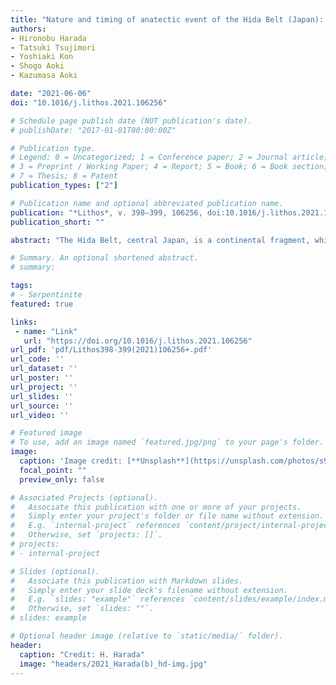 ```yaml
---
title: "Nature and timing of anatectic event of the Hida Belt (Japan): Constraints from titanite geochemistry and U-Pb age of clinopyroxene-bearing leucogranite"
authors:
- Hironobu Harada
- Tatsuki Tsujimori
- Yoshiaki Kon
- Shogo Aoki
- Kazumasa Aoki

date: "2021-06-06"
doi: "10.1016/j.lithos.2021.106256"

# Schedule page publish date (NOT publication's date).
# publishDate: "2017-01-01T00:00:00Z"

# Publication type.
# Legend: 0 = Uncategorized; 1 = Conference paper; 2 = Journal article;
# 3 = Preprint / Working Paper; 4 = Report; 5 = Book; 6 = Book section;
# 7 = Thesis; 8 = Patent
publication_types: ["2"]

# Publication name and optional abbreviated publication name.
publication: "*Lithos*, v. 398–399, 106256, doi:10.1016/j.lithos.2021.106256"
publication_short: ""

abstract: "The Hida Belt, central Japan, is a continental fragment, which was once a part of the crustal basement of the East Asian continental margin. It consists mainly of Permo-Triassic granite-gneiss complexes with both syn-to-late-metamorphic migmatite or granite bodies. Clinopyroxene-bearing leucogranite, locally called as 'Inishi'-type migmatite, occurs characteristically in the migmatite zone associated with amphibolite and marble. The leucogranite is characterized by the presence of coarse-grained diopside–hedenbergite series clinopyroxene and titanite in plagioclase-dominated matrix. Clinopyroxene contains abundant calcite inclusions. Euhedral titanite with high Th/U ratios (~2.8–7.8) and REE contents (~4514–14069 μg/g) contains polycrystalline 'granitic' inclusions. Those mineralogical features indicate the involvement of carbonate during anatexis. Considering a nominal pressure of 0.4–0.7 GPa of the Hida gneiss, Zr-in-titanite thermometry yields a temperature of 730–810 °C and 770–850 °C at aTiO2 = 0.5 and 1, respectively. The titanites show highly variable U/Pb (238U/206Pb = 15.0–24.0) and Pb (207Pb/206Pb = 0.172–0.419) isotope ratios, and the scattered trend follows a discordia line with a lower intercept at 225.4 ± 1.9 Ma. This titanite age would represent the timing of regional anatexis that have occurred in a later stage of the regional metamorphism of the Hida Belt. A high apparent thermal gradient at middle crustal levels might have caused by regional extension."

# Summary. An optional shortened abstract.
# summary: 

tags: 
# - Serpentinite
featured: true

links:
 - name: "Link"
   url: "https://doi.org/10.1016/j.lithos.2021.106256"
url_pdf: 'pdf/Lithos398-399(2021)106256+.pdf'
url_code: ''
url_dataset: ''
url_poster: ''
url_project: ''
url_slides: ''
url_source: ''
url_video: ''

# Featured image
# To use, add an image named `featured.jpg/png` to your page's folder. 
image: 
  caption: 'Image credit: [**Unsplash**](https://unsplash.com/photos/s9CC2SKySJM)'
  focal_point: ""
  preview_only: false

# Associated Projects (optional).
#   Associate this publication with one or more of your projects.
#   Simply enter your project's folder or file name without extension.
#   E.g. `internal-project` references `content/project/internal-project/index.md`.
#   Otherwise, set `projects: []`.
# projects:
# - internal-project

# Slides (optional).
#   Associate this publication with Markdown slides.
#   Simply enter your slide deck's filename without extension.
#   E.g. `slides: "example"` references `content/slides/example/index.md`.
#   Otherwise, set `slides: ""`.
# slides: example

# Optional header image (relative to `static/media/` folder).
header:
  caption: "Credit: H. Harada"
  image: "headers/2021_Harada(b)_hd-img.jpg"
---
```

